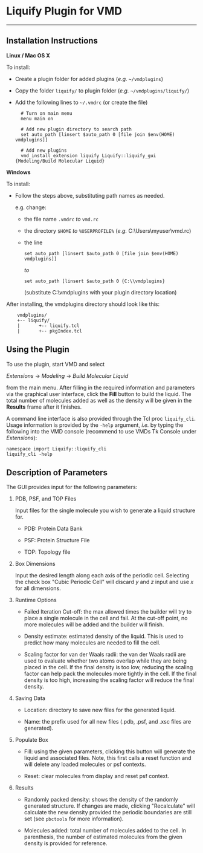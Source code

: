 Liquify Plugin for VMD
==============================
---

Installation Instructions
------------------------------

__Linux / Mac OS X__

To install:

- Create a plugin folder for added plugins (_e.g._ `~/vmdplugins`)
- Copy the folder `liquify/` to plugin folder (_e.g._ `~/vmdplugins/liquify/`)
- Add the following lines to `~/.vmdrc` (or create the file)

        # Turn on main menu
        menu main on

        # Add new plugin directory to search path
        set auto_path [linsert $auto_path 0 [file join $env(HOME) vmdplugins]]

        # Add new plugins
        vmd_install_extension liquify Liquify::liquify_gui {Modeling/Build Molecular Liquid}

__Windows__

To install:

- Follow the steps above, substituting path names as needed.

    e.g. change:
    
	- the file name `.vmdrc` _to_ `vmd.rc`
    - the directory `$HOME` _to_ `%USERPROFILE%` (_e.g._ C:\\Users\\myuser\\vmd.rc)
    - the line 

        `set auto_path [linsert $auto_path 0 [file join $env(HOME) vmdplugins]]` 

        _to_

        `set auto_path [linsert $auto_path 0 {C:\\vmdplugins}`

        (substitute C:\\vmdplugins with your plugin directory location)

After installing, the vmdplugins directory should look like this:
        
        vmdplugins/
        +-- liquify/
        |       +-- liquify.tcl
        |       +-- pkgIndex.tcl

Using the Plugin
------------------

To use the plugin, start VMD and select 

_Extensions_ -> _Modeling_ -> _Build Molecular Liquid_ 

from the main menu.  After filling in the required information and parameters via the graphical user interface, click the __Fill__ button to build the liquid.  The total number of molecules added as well as the density will be given in the __Results__ frame after it finishes.

A command line interface is also provided through the Tcl proc `liquify_cli`. Usage information is provided by the `-help` argument, _i.e._ by typing the following into the VMD console (recommend to use VMDs Tk Console under _Extensions_):
   
    namespace import Liquify::liquify_cli
    liquify_cli -help

Description of Parameters
-------------------------

The GUI provides input for the following parameters:

1. PDB, PSF, and TOP Files

    Input files for the single molecule you wish to generate a liquid structure for.
 

    - PDB: Protein Data Bank 
 
    - PSF: Protein Structure File

    - TOP: Topology file

2. Box Dimensions

    Input the desired length along each axis of the periodic cell. Selecting the check box "Cubic Periodic Cell" will discard _y_ and _z_ input and use _x_ for all dimensions.

3. Runtime Options

    - Failed Iteration Cut-off: the max allowed times the builder will try to place a single molecule in the cell and fail. At the cut-off point, no more molecules will be added and the builder will finish. 

    - Density estimate: estimated density of the liquid. This is used to predict how many molecules are needed to fill the cell.

    - Scaling factor for van der Waals radii: the van der Waals radii are used to evaluate whether two atoms overlap while they are being placed in the cell.  If the final density is too low, reducing the scaling factor can help pack the molecules more tightly in the cell. If the final density is too high, increasing the scaling factor will reduce the final density.

4. Saving Data

    - Location: directory to save new files for the generated liquid.

    - Name: the prefix used for all new files (.pdb, .psf, and .xsc files are generated).

5. Populate Box

    - Fill: using the given parameters, clicking this button will generate the liquid and associated files.  Note, this first calls a reset function and will delete any loaded molecules or psf contexts.

    - Reset: clear molecules from display and reset psf context.

6. Results

    - Randomly packed density: shows the density of the randomly generated structure. If changes are made, clicking "Recalculate" will calculate the new density provided the periodic boundaries are still set (see `pbctools` for more information).

    - Molecules added: total number of molecules added to the cell. In parenthesis, the number of estimated molecules from the given density is provided for reference.
